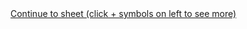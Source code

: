 <a href="https://launcestoncollege-my.sharepoint.com/personal/15shm9848_launcestoncollege_org_uk/_layouts/15/Doc.aspx?sourcedoc={71e5a858-2b53-478c-b92e-2e62497d435d}&action=embedview&wdDownloadButton=True&wdInConfigurator=True">
Continue to sheet (click + symbols on left to see more)</a>
